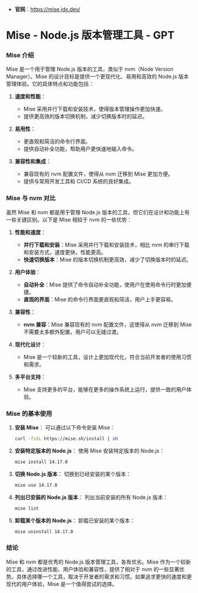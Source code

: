 - **官网**：https://mise.jdx.dev/



# Mise - Node.js 版本管理工具 - GPT

### **Mise 介绍**

Mise 是一个用于管理 Node.js 版本的工具，类似于 nvm（Node Version Manager）。Mise 的设计目标是提供一个更现代化、易用和高效的 Node.js 版本管理体验。它的具体特点和功能包括：

1. **速度和性能**：
   - Mise 采用并行下载和安装技术，使得版本管理操作更加快速。
   - 提供更高效的版本切换机制，减少切换版本时的延迟。

2. **易用性**：
   - 更直观和简洁的命令行界面。
   - 提供自动补全功能，帮助用户更快速地输入命令。

3. **兼容性和集成**：
   - 兼容现有的 nvm 配置文件，使得从 nvm 迁移到 Mise 更加方便。
   - 提供与常用开发工具和 CI/CD 系统的良好集成。

### **Mise 与 nvm 对比**

虽然 Mise 和 nvm 都是用于管理 Node.js 版本的工具，但它们在设计和功能上有一些关键区别。以下是 Mise 相较于 nvm 的一些优势：

1. **性能和速度**：
   - **并行下载和安装**：Mise 采用并行下载和安装技术，相比 nvm 的串行下载和安装方式，速度更快，性能更高。
   - **快速切换版本**：Mise 的版本切换机制更高效，减少了切换版本时的延迟。

2. **用户体验**：
   - **自动补全**：Mise 提供了命令自动补全功能，使用户在使用命令行时更加便捷。
   - **直观的界面**：Mise 的命令行界面更直观和简洁，用户上手更容易。

3. **兼容性**：
   - **nvm 兼容**：Mise 兼容现有的 nvm 配置文件，这使得从 nvm 迁移到 Mise 不需要太多额外配置，用户可以无缝过渡。

4. **现代化设计**：
   - Mise 是一个较新的工具，设计上更加现代化，符合当前开发者的使用习惯和需求。

5. **多平台支持**：
   - Mise 支持更多的平台，能够在更多的操作系统上运行，提供一致的用户体验。

### **Mise 的基本使用**

1. **安装 Mise**：
   可以通过以下命令安装 Mise：

   ```bash
   curl -fsSL https://mise.sh/install | sh
   ```

2. **安装特定版本的 Node.js**：
   使用 Mise 安装特定版本的 Node.js：

   ```bash
   mise install 14.17.0
   ```

3. **切换 Node.js 版本**：
   切换到已经安装的某个版本：

   ```bash
   mise use 14.17.0
   ```

4. **列出已安装的 Node.js 版本**：
   列出当前安装的所有 Node.js 版本：

   ```bash
   mise list
   ```

5. **卸载某个版本的 Node.js**：
   卸载已安装的某个版本：

   ```bash
   mise uninstall 14.17.0
   ```

### **结论**

Mise 和 nvm 都是优秀的 Node.js 版本管理工具，各有优劣。Mise 作为一个较新的工具，通过改进性能、用户体验和兼容性，提供了相对于 nvm 的一些显著优势。具体选择哪一个工具，取决于开发者的需求和习惯。如果追求更快的速度和更现代的用户体验，Mise 是一个值得尝试的选择。
